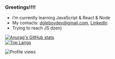 ### Greetings!!!!


- I’m currently learning JavaScript & React & Node
- My contacts: dglebovdev@gmail.com, [LinkedIn](https://www.linkedin.com/in/dmitriy-glebov-9aa614210/)
- Trying to reach JS dzen)

[![Anurag's GitHub stats](https://github-readme-stats.vercel.app/api?username=CommanderCoolDev&show_icons=true&theme=merko)](https://github.com/anuraghazra/github-readme-stats)
<br>
[![Top Langs](https://github-readme-stats.vercel.app/api/top-langs/?username=anuraghazra&layout=compact&show_icons=true&theme=merko)](https://github.com/anuraghazra/github-readme-stats)

![Profile views](https://gpvc.arturio.dev/CommanderCoolDev)

<!-- <img src="https://github-readme-stats.vercel.app/api?username=CommanderCoolDev&show_icons=true&theme=merko">
<img src="https://github-readme-stats.vercel.app/api/top-langs/?username=CommanderCoolDev&layout=compact&show_icons=true&theme=merko"> -->




